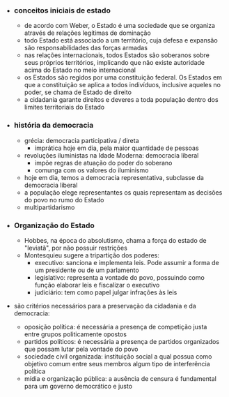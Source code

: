 
- ### conceitos iniciais de estado
	- de acordo com Weber, o Estado é uma sociedade que se organiza através de relações legítimas de dominação
	- todo Estado está associado a um território, cuja defesa e expansão são responsabilidades das forças armadas
	- nas relações internacionais, todos Estados são soberanos sobre seus próprios territórios, implicando que não existe autoridade acima do Estado no meio internacional
	- os Estados são regidos por uma constituição federal. Os Estados em que a constituição se aplica a todos indivíduos, inclusive aqueles no poder, se chama de Estado de direito
	- a cidadania garante direitos e deveres a toda população dentro dos limites territoriais do Estado

- ### história da democracia
	- grécia: democracia participativa / direta
		- imprática hoje em dia, pela maior quantidade de pessoas
	- revoluções iluministas na Idade Moderna: democracia liberal
		- impõe regras de atuação do poder do soberano
		- comunga com os valores do iluminismo
	- hoje em dia, temos a democracia representativa, subclasse da democracia liberal
	- a população elege representantes os quais representam as decisões do povo no rumo do Estado
	- multipartidarismo


- ### Organização do Estado
	- Hobbes, na época do absolutismo, chama a força do estado de "leviatã", por não possuir restrições
	- Montesquieu sugere a tripartição dos poderes:
		- executivo: sanciona e implementa leis. Pode assumir a forma de um presidente ou de um parlamento
		- legislativo: representa a vontade do povo, possuindo como função elaborar leis e fiscalizar o executivo
		- judiciário: tem como papel julgar infrações às leis


- são critérios necessários para a preservação da cidadania e da democracia:
	- oposição política: é necessária a presença de competição justa entre grupos politicamente opostos
	- partidos políticos: é necessária a presença de partidos organizados que possam lutar pela vontade do povo
	- sociedade civil organizada: instituição social a qual possua como objetivo comum entre seus membros algum tipo de interferência política
	- mídia e organização pública: a ausência de censura é fundamental para um governo democrático e justo